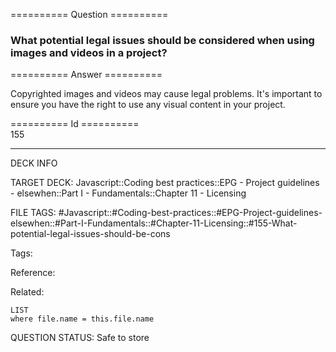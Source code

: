 ========== Question ==========  

### What potential legal issues should be considered when using images and videos in a project?  

========== Answer ==========  

Copyrighted images and videos may cause legal problems. It's important to ensure you have the right to use any visual content in your project.

========== Id ==========  
155

---

DECK INFO

TARGET DECK: Javascript::Coding best practices::EPG - Project guidelines - elsewhen::Part I - Fundamentals::Chapter 11 - Licensing

FILE TAGS: #Javascript::#Coding-best-practices::#EPG-Project-guidelines-elsewhen::#Part-I-Fundamentals::#Chapter-11-Licensing::#155-What-potential-legal-issues-should-be-cons

Tags:

Reference:

Related:

```dataview
LIST
where file.name = this.file.name
````
QUESTION STATUS: Safe to store
